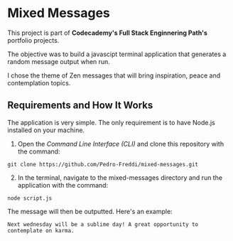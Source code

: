# Mixed Messages

This project is part of **Codecademy's Full Stack Enginnering Path's** portfolio projects.

The objective was to build a javascipt terminal application that generates a random message output when run.

I chose the theme of Zen messages that will bring inspiration, peace and contemplation topics.

## Requirements and How It Works

The application is very simple. The only requirement is to have Node.js installed on your machine.

1. Open the *Command Line Interface (CLI)* and clone this repository with the command:
```
git clone https://github.com/Pedro-Freddi/mixed-messages.git
```

2. In the terminal, navigate to the mixed-messages directory and run the application with the command:
```
node script.js
```
The message will then be outputted. Here's an example:
```
Next wednesday will be a sublime day! A great opportunity to contemplate on karma.
```







